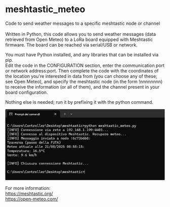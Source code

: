 # meshtastic_meteo
Code to send weather messages to a specific meshtastic node or channel<br>
<br>
Written in Python, this code allows you to send weather messages (data retrieved from Open Meteo) to a LoRa board equipped with Meshtastic firmware. The board can be reached via serial/USB or network.<br>

You must have Python installed, and any libraries that can be installed via pip.<br>
Edit the code in the CONFIGURATION section, enter the communication port or network address:port. Then complete the code with the coordinates of the location you're interested in data from (you can choose any of these; see Open Meteo), and specify the meshtastic node (in the form !nnnnnnnn) to receive the information (or all of them), and the channel present in your board configuration.<br>

Nothing else is needed; run it by prefixing it with the python command.<br>

![](https://github.com/ik5xmk/meshtastic_meteo/blob/main/meshtastic_meteo.jpg)<br>

For more information:<br>
https://meshtastic.org/<br>
https://open-meteo.com/<br>
